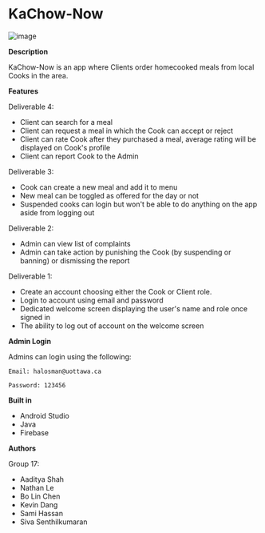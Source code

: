 # KaChow-Now

![image]([https://user-images.githubusercontent.com/113709975/197296383-f44619a8-581a-4e5d-bcbf-46de12daafcc.png])

**Description**

KaChow-Now is an app where Clients order homecooked meals from local Cooks in the area. 


**Features**

Deliverable 4:

- Client can search for a meal
- Client can request a meal in which the Cook can accept or reject
- Client can rate Cook after they purchased a meal, average rating will be displayed on Cook's profile
- Client can report Cook to the Admin


Deliverable 3:

- Cook can create a new meal and add it to menu
- New meal can be toggled as offered for the day or not
- Suspended cooks can login but won't be able to do anything on the app aside from logging out


Deliverable 2:

- Admin can view list of complaints
- Admin can take action by punishing the Cook (by suspending or banning) or dismissing the report


Deliverable 1:

- Create an account choosing either the Cook or Client role.
- Login to account using email and password
- Dedicated welcome screen displaying the user's name and role once signed in
- The ability to log out of account on the welcome screen

**Admin Login**

Admins can login using the following:

```Email: halosman@uottawa.ca ```

```Password: 123456```

**Built in**
- Android Studio
- Java
- Firebase


**Authors**

Group 17:
- Aaditya Shah
- Nathan Le
- Bo Lin Chen
- Kevin Dang
- Sami Hassan
- Siva Senthilkumaran
